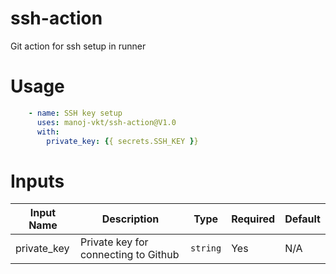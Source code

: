 # ssh-action
Git action for ssh setup in runner
# Usage
```yaml
    - name: SSH key setup
      uses: manoj-vkt/ssh-action@V1.0
      with:
        private_key: {{ secrets.SSH_KEY }}
```

# Inputs
| Input Name  | Description                          | Type     | Required | Default |
|-------------|--------------------------------------|----------|----------|---------|
| private_key | Private key for connecting to Github | `string` | Yes      | N/A     |